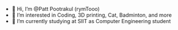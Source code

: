 - 👋 Hi, I’m @Patt Pootrakul (rymTooo)
- 👀 I’m interested in Coding, 3D printing, Cat, Badminton, and more
- 🌱 I’m currently studying at SIIT as Computer Engineering student

<!---
rymTooo/rymTooo is a ✨ special ✨ repository because its `README.md` (this file) appears on your GitHub profile.
You can click the Preview link to take a look at your changes.
--->
